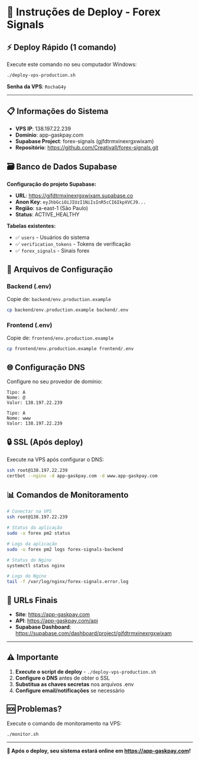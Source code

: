 # 🚀 Instruções de Deploy - Forex Signals

## ⚡ Deploy Rápido (1 comando)

Execute este comando no seu computador Windows:

```bash
./deploy-vps-production.sh
```

**Senha da VPS**: `RochaG4y`

---

## 📋 Informações do Sistema

- **VPS IP**: 138.197.22.239
- **Domínio**: app-gaskpay.com
- **Supabase Project**: forex-signals (gjfdtrmxinexrgxwixam)
- **Repositório**: https://github.com/Creativall/forex-signals.git

## 🗃️ Banco de Dados Supabase

**Configuração do projeto Supabase:**
- **URL**: https://gjfdtrmxinexrgxwixam.supabase.co
- **Anon Key**: `eyJhbGciOiJIUzI1NiIsInR5cCI6IkpXVCJ9...`
- **Região**: sa-east-1 (São Paulo)
- **Status**: ACTIVE_HEALTHY

**Tabelas existentes:**
- ✅ `users` - Usuários do sistema
- ✅ `verification_tokens` - Tokens de verificação
- ✅ `forex_signals` - Sinais forex

## 📁 Arquivos de Configuração

### Backend (.env)
Copie de: `backend/env.production.example`
```bash
cp backend/env.production.example backend/.env
```

### Frontend (.env)
Copie de: `frontend/env.production.example`
```bash
cp frontend/env.production.example frontend/.env
```

## 🌐 Configuração DNS

Configure no seu provedor de domínio:

```
Tipo: A
Nome: @
Valor: 138.197.22.239

Tipo: A
Nome: www
Valor: 138.197.22.239
```

## 🔒 SSL (Após deploy)

Execute na VPS após configurar o DNS:

```bash
ssh root@138.197.22.239
certbot --nginx -d app-gaskpay.com -d www.app-gaskpay.com
```

## 📊 Comandos de Monitoramento

```bash
# Conectar na VPS
ssh root@138.197.22.239

# Status da aplicação
sudo -u forex pm2 status

# Logs da aplicação
sudo -u forex pm2 logs forex-signals-backend

# Status do Nginx
systemctl status nginx

# Logs do Nginx
tail -f /var/log/nginx/forex-signals.error.log
```

## 🎯 URLs Finais

- **Site**: https://app-gaskpay.com
- **API**: https://app-gaskpay.com/api
- **Supabase Dashboard**: https://supabase.com/dashboard/project/gjfdtrmxinexrgxwixam

---

## ⚠️ Importante

1. **Execute o script de deploy** - `./deploy-vps-production.sh`
2. **Configure o DNS** antes de obter o SSL
3. **Substitua as chaves secretas** nos arquivos .env
4. **Configure email/notificações** se necessário

## 🆘 Problemas?

Execute o comando de monitoramento na VPS:
```bash
./monitor.sh
```

---

**🎉 Após o deploy, seu sistema estará online em https://app-gaskpay.com!** 